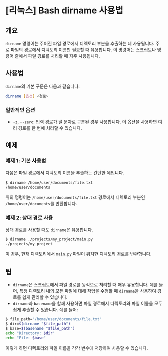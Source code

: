 # [리눅스] Bash dirname 사용법

## 개요
`dirname` 명령어는 주어진 파일 경로에서 디렉토리 부분을 추출하는 데 사용됩니다. 주로 파일의 경로에서 디렉토리 이름만 필요할 때 유용합니다. 이 명령어는 스크립트나 명령어 줄에서 파일 경로를 처리할 때 자주 사용됩니다.

## 사용법
`dirname`의 기본 구문은 다음과 같습니다:

```bash
dirname [옵션] <경로>
```

### 일반적인 옵션
- `-z`, `--zero`: 입력 경로가 널 문자로 구분된 경우 사용합니다. 이 옵션을 사용하면 여러 경로를 한 번에 처리할 수 있습니다.

## 예제
### 예제 1: 기본 사용법
다음은 파일 경로에서 디렉토리 이름을 추출하는 간단한 예입니다.

```bash
$ dirname /home/user/documents/file.txt
/home/user/documents
```

위의 명령어는 `/home/user/documents/file.txt` 경로에서 디렉토리 부분인 `/home/user/documents`를 반환합니다.

### 예제 2: 상대 경로 사용
상대 경로를 사용할 때도 `dirname`은 유용합니다.

```bash
$ dirname ./projects/my_project/main.py
./projects/my_project
```

이 경우, 현재 디렉토리에서 `main.py` 파일이 위치한 디렉토리 경로를 반환합니다.

## 팁
- `dirname`은 스크립트에서 파일 경로를 동적으로 처리할 때 매우 유용합니다. 예를 들어, 특정 디렉토리 내의 모든 파일에 대해 작업을 수행할 때 `dirname`을 사용하여 경로를 쉽게 관리할 수 있습니다.
- `dirname`과 `basename`을 함께 사용하면 파일 경로에서 디렉토리와 파일 이름을 모두 쉽게 추출할 수 있습니다. 예를 들어:

```bash
$ file_path="/home/user/documents/file.txt"
$ dir=$(dirname "$file_path")
$ base=$(basename "$file_path")
echo "Directory: $dir"
echo "File: $base"
```

이렇게 하면 디렉토리와 파일 이름을 각각 변수에 저장하여 사용할 수 있습니다.